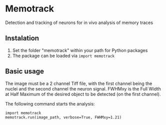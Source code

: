 # Memotrack
Detection and tracking of neurons for in vivo analysis of memory traces

## Instalation
1) Set the folder "memotrack" within your path for Python packages
2) The package can be loaded via `import memotrack`

## Basic usage
The image must be a 2 channel Tiff file, with the first channel being the nuclei and the second channel the neuron signal. FWHMxy is the Full Width at Half Maximum of the desired object to be detected (on the first channel). 

The following command starts the analysis:

```
import memotrack
memotrack.run(image_path, verbose=True, FWHMxy=1.21)
```
